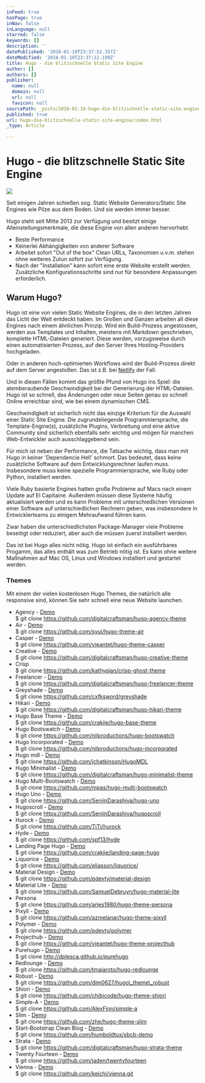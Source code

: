 ```yaml
---
inFeed: true
hasPage: true
inNav: false
inLanguage: null
starred: false
keywords: []
description: ''
datePublished: '2016-01-19T23:37:52.357Z'
dateModified: '2016-01-19T23:37:22.199Z'
title: Hugo - die blitzschnelle Static Site Engine
author: []
authors: []
publisher:
  name: null
  domain: null
  url: null
  favicon: null
sourcePath: _posts/2016-01-19-hugo-die-blitzschnelle-static-site-engine.md
published: true
url: hugo-die-blitzschnelle-static-site-engine/index.html
_type: Article

---
```

# Hugo - die blitzschnelle Static Site Engine
![](https://the-grid-user-content.s3-us-west-2.amazonaws.com/ece06b57-7541-4091-ba51-0ec6dd56c414.jpg)

Seit einigen Jahren schießen sog. Static Website Generators/Static 
Site Engines wie Pilze aus dem Boden. Und sie werden immer besser.

Hugo
steht seit Mitte 2013 zur Verfügung und besitzt einige 
Alleinstellungsmerkmale, die diese Engine von allen anderen hervorhebt.

* Beste Performance
* Keinerlei Abhängigkeiten von anderer Software
* Arbeitet sofort "Out of the box" Clean URLs, Taxonomien u.v.m. stehen ohne weiteres Zutun sofort zur Verfügung.
* Nach
der "Installation" kann sofort eine erste Website erstellt werden. 
Zusätzliche Konfigurationsschritte sind nur für besondere Anpassungen 
erforderlich.

## Warum Hugo?

Hugo ist eine von vielen Static 
Website Engines, die in den letzten Jahren das Licht der Welt entdeckt 
haben. Im Großen und Ganzen arbeiten all diese Engines nach einem 
ähnlichen Prinzip. Wird ein Build-Prozess angestossen, werden aus 
Templates und Inhalten, meistens mit Markdown geschrieben, komplette 
HTML-Dateien generiert. Diese werden, vorzugsweise durch einen 
automatisierten Prozess, auf den Server Ihres Hosting-Providers 
hochgeladen.

Oder in anderen hoch-optimierten Workflows wird der Build-Prozess direkt auf dem Server angestoßen. Das ist z.B. bei [Netlify][0] der Fall.

Und
in diesen Fällen kommt das größte Pfund von Hugo ins Spiel: die 
atemberaubende Geschwindigkeit bei der Generierung der HTML-Dateien. 
Hugo ist so schnell, das Änderungen oder neue Seiten genau so schnell 
Online erreichbar sind, wie bei einem dynamischen CMS.

Geschwindigkeit
ist sicherlich nicht das einzige Kriterium für die Auswahl einer Static
Site Engine. Die zugrundeliegende Programmiersprache, die 
Template-Engine(s), zusätzliche Plugins, Verbreitung und eine aktive 
Community sind sicherlich ebenfalls sehr wichtig und mögen für manchen 
Web-Entwickler auch ausschlaggebend sein.

Für mich ist neben der 
Performance, die Tatsache wichtig, dass man mit Hugo in keiner 
'Dependencie Hell' schmort. Das bedeutet, dass keine zusätzliche 
Software auf dem Entwicklungsrechner laufen muss. Insbesondere muss 
keine spezielle Programmiersprache, wie Ruby oder Python, installiert 
werden.

Viele Ruby basierte Engines hatten große Probleme auf 
Macs nach einem Update auf El Capitaine. Außerdem müssen diese Systeme 
häufig aktualisiert werden und es kann Probleme mit unterschiedlichen 
Versionen einer Software auf unterschiedlichen Rechnern geben, was 
insbesondere in Entwicklerteams zu einigem Mehraufwand führen kann.

Zwar
haben die unterschiedlichsten Package-Manager viele Probleme beseitigt 
oder reduziert, aber auch die müssen zuerst installiert werden.

Das
ist bei Hugo alles nicht nötig. Hugo ist einfach ein ausführbares 
Progamm, das alles enthält was zum Betrieb nötig ist. Es kann ohne 
weitere Maßnahmen auf Mac OS, Linux und Windows installiert und 
gestartet werden.

### Themes

Mit einem der 
vielen kostenlosen Hugo Themes, die natürlich alle responsive sind, 
können Sie sehr schnell eine neue Website launchen.

* Agency - [Demo][1]  
$ git clone https://github.com/digitalcraftsman/hugo-agency-theme
* Air - [Demo][2]  
$ git clone https://github.com/syui/hugo-theme-air
* Casper - [Demo][3]  
$ git clone https://github.com/vjeantet/hugo-theme-casper
* Creative - [Demo][4]  
$ git clone https://github.com/digitalcraftsman/hugo-creative-theme
* Crisp   
$ git clone https://github.com/kathyqian/crisp-ghost-theme
* Freelancer - [Demo][5]  
$ git clone https://github.com/digitalcraftsman/hugo-freelancer-theme
* Greyshade - [Demo][6]  
$ git clone https://github.com/cxfksword/greyshade
* Hikari - [Demo][7]  
$ git clone https://github.com/digitalcraftsman/hugo-hikari-theme
* Hugo Base Theme - [Demo][8]  
$ git clone https://github.com/crakjie/hugo-base-theme
* Hugo Bootswatch - [Demo][9]  
$ git clone https://github.com/nilproductions/hugo-bootswatch
* Hugo Incorporated - [Demo][10]  
$ git clone https://github.com/nilproductions/hugo-incorporated
* Hugo mdl - [Demo][11]  
$ git clone https://github.com/jchatkinson/HugoMDL
* Hugo Minimalist - [Demo][12]  
$ git clone https://github.com/digitalcraftsman/hugo-minimalist-theme
* Hugo Multi-Bootswatch - [Demo][13]  
$ git clone https://github.com/mpas/hugo-multi-bootswatch
* Hugo Uno - [Demo][14]  
$ git clone https://github.com/SenjinDarashiva/hugo-uno
* Hugoscroll - [Demo][15]  
$ git clone https://github.com/SenjinDarashiva/hugoscroll
* Hurock - [Demo][16]  
$ git clone https://github.com/TiTi/hurock
* Hyde - [Demo][17]  
$ git clone https://github.com/spf13/hyde
* Landing Page Hugo - [Demo][18]  
$ git clone https://github.com/crakjie/landing-page-hugo
* Liquorice - [Demo][19]  
$ git clone https://github.com/eliasson/liquorice/
* Material Design - [Demo][20]  
$ git clone https://github.com/pdevty/material-design
* Material Lite - [Demo][21]  
$ git clone https://github.com/SamuelDebruyn/hugo-material-lite
* Persona   
$ git clone https://github.com/aries1980/hugo-theme-persona
* Pixyll - [Demo][22]  
$ git clone https://github.com/azmelanar/hugo-theme-pixyll
* Polymer - [Demo][23]  
$ git clone https://github.com/pdevty/polymer
* Projecthub - [Demo][24]  
$ git clone https://github.com/vjeantet/hugo-theme-projecthub
* Purehugo - [Demo][25]  
$ git clone http://dplesca.github.io/purehugo
* Redlounge - [Demo][26]  
$ git clone https://github.com/tmaiaroto/hugo-redlounge
* Robust - [Demo][27]  
$ git clone https://github.com/dim0627/hugo\_theme\_robust
* Shiori - [Demo][28]  
$ git clone https://github.com/chibicode/hugo-theme-shiori
* Simple-A - [Demo][29]  
$ git clone https://github.com/AlexFinn/simple-a
* Slim - [Demo][30]  
$ git clone https://github.com/zhe/hugo-theme-slim
* Start-Bootstrap Clean Blog - [Demo][31]  
$ git clone https://github.com/humboldtux/sbcb-demo
* Strata - [Demo][32]  
$ git clone https://github.com/digitalcraftsman/hugo-strata-theme
* Twenty Fourteen - [Demo][33]  
$ git clone https://github.com/jaden/twentyfourteen
* Vienna - [Demo][34]  
$ git clone https://github.com/keichi/vienna.git

[0]: https://netlify.com/
[1]: https://ironsummitmedia.github.io/startbootstrap-agency/
[2]: https://syui.github.io/hugo-theme-air/
[3]: https://vjeantet.fr/
[4]: https://ironsummitmedia.github.io/startbootstrap-creative/
[5]: https://ironsummitmedia.github.io/startbootstrap-freelancer/
[6]: https://themes.gohugo.io/theme/greyshade/
[7]: https://themes.gohugo.io/theme/hikari
[8]: https://themes.gohugo.io/theme/hugo-base-theme
[9]: https://themes.gohugo.io/theme/hugo-bootswatch
[10]: https://blog.nilproductions.com/
[11]: https://themes.gohugo.io/theme/hugo-mdl/
[12]: https://themes.gohugo.io/theme/hugo-minimalist/
[13]: https://themes.gohugo.io/theme/hugo-multi-bootswatch/
[14]: https://themes.gohugo.io/theme/hugo-uno
[15]: https://themes.gohugo.io/theme/hugoscroll/
[16]: https://themes.gohugo.io/theme/hurock/
[17]: https://themes.gohugo.io/theme/hyde/
[18]: https://themes.gohugo.io/theme/landing-page-hugo/
[19]: https://themes.gohugo.io/theme/liquorice/
[20]: https://themes.gohugo.io/theme/material-design/
[21]: https://materialexample.sa.muel.be/
[22]: https://themes.gohugo.io/theme/pixyll/
[23]: https://themes.gohugo.io/theme/polymer/
[24]: https://themes.gohugo.io/theme/projecthub/
[25]: https://themes.gohugo.io/theme/purehugo/
[26]: https://themes.gohugo.io/theme/redlounge/
[27]: https://themes.gohugo.io/theme/robust/
[28]: https://themes.gohugo.io/theme/shiori/
[29]: https://themes.gohugo.io/theme/simple-a/
[30]: https://themes.gohugo.io/theme/slim/
[31]: https://themes.gohugo.io/theme/startbootstrap-clean-blog
[32]: https://themes.gohugo.io/theme/strata
[33]: https://themes.gohugo.io/theme/twentyfourteen
[34]: https://themes.gohugo.io/theme/vienna